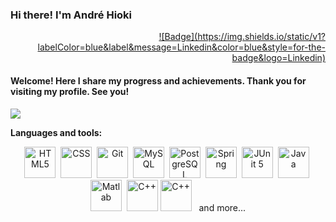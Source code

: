 ### Hi there! I'm André Hioki

<div align="right">
  <a href="https://www.linkedin.com/in/andr%C3%A9-h-339777223/">
    ![Badge](https://img.shields.io/static/v1?labelColor=blue&label&message=Linkedin&color=blue&style=for-the-badge&logo=Linkedin)
  </a>
</div>

#### Welcome! Here I share my progress and achievements. Thank you for visiting my profile. See you!

![](http://github-profile-summary-cards.vercel.app/api/cards/repos-per-language?username=andrehio&theme=zenburn)

**Languages and tools:**
  
<div align="center">
  <img src="https://img.icons8.com/color/48/000000/html-5--v1.png" alt="HTML5" title="HTML5" width="50" height="50">&nbsp
  <img src="https://img.icons8.com/color/48/000000/css3.png" alt="CSS" title="CSS" width="50" height="50"/>&nbsp
  <img src="https://img.icons8.com/color/48/000000/git.png" alt="Git" title="Git" width="50" height="50"/>&nbsp
  <img src="https://img.icons8.com/color/48/000000/mysql-logo.png" alt="MySQL" title="MySQL" width="50" height="50"/>&nbsp
  <img src="https://img.icons8.com/color/48/000000/postgreesql.png" alt="PostgreSQL" title="PostgreSQL" width="50" height="50"/>&nbsp
  <img src="https://img.icons8.com/color/48/4a90e2/spring-logo.png" alt="Spring" title="Spring" width="50" height="50"/>&nbsp
  <img src="https://junit.org/junit5/assets/img/junit5-logo.png" alt="JUnit 5" title="JUnit 5" width="50" height="50"/>&nbsp
  <img src="https://img.icons8.com/color/48/4a90e2/java-coffee-cup-logo.png" alt="Java" title="Java" width="50" height="50"/>&nbsp
  <img src="https://upload.wikimedia.org/wikipedia/commons/2/21/Matlab_Logo.png" alt="Matlab" title="Matlab" width="50" height="50"/>&nbsp
  <img src="https://img.icons8.com/color/48/000000/python.png" alt="C++" title="C++" width="50" height="50"/>
  <img src="https://img.icons8.com/color/48/4a90e2/c-plus-plus.png" alt="C++" title="C++" width="50" height="50"/> &nbsp and more...
</div>
